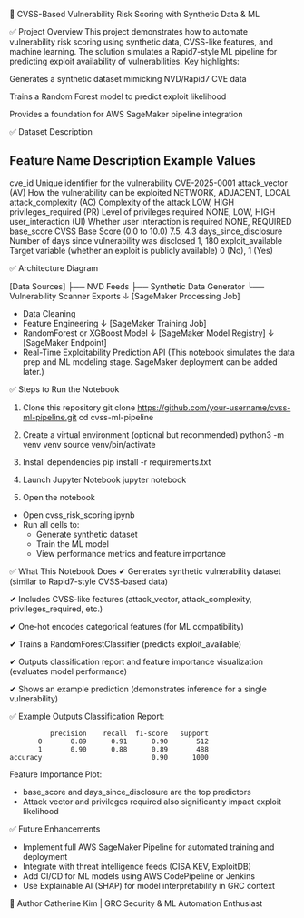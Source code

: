 🔐 CVSS-Based Vulnerability Risk Scoring with Synthetic Data & ML

✅ Project Overview
This project demonstrates how to automate vulnerability risk scoring using synthetic data, CVSS-like features, and machine learning.
The solution simulates a Rapid7-style ML pipeline for predicting exploit availability of vulnerabilities.
Key highlights:

Generates a synthetic dataset mimicking NVD/Rapid7 CVE data

Trains a Random Forest model to predict exploit likelihood

Provides a foundation for AWS SageMaker pipeline integration


✅ Dataset Description

Feature Name	            Description	                                                Example Values
---------------------------------------------------------------------------------------------------------------
cve_id	                  Unique identifier for the vulnerability	                    CVE-2025-0001
attack_vector (AV)	      How the vulnerability can be exploited	                    NETWORK, ADJACENT, LOCAL
attack_complexity (AC)	  Complexity of the attack	                                  LOW, HIGH
privileges_required (PR)	Level of privileges required	                              NONE, LOW, HIGH
user_interaction (UI)	    Whether user interaction is required	                      NONE, REQUIRED
base_score	              CVSS Base Score (0.0 to 10.0)	                              7.5, 4.3
days_since_disclosure	    Number of days since vulnerability was disclosed	          1, 180
exploit_available	        Target variable (whether an exploit is publicly available)	0 (No), 1 (Yes)


✅ Architecture Diagram

[Data Sources]
   ├── NVD Feeds
   ├── Synthetic Data Generator
   └── Vulnerability Scanner Exports
       ↓
[SageMaker Processing Job]
   - Data Cleaning
   - Feature Engineering
       ↓
[SageMaker Training Job]
   - RandomForest or XGBoost Model
       ↓
[SageMaker Model Registry]
       ↓
[SageMaker Endpoint]
   - Real-Time Exploitability Prediction API
(This notebook simulates the data prep and ML modeling stage. SageMaker deployment can be added later.)


✅ Steps to Run the Notebook

1. Clone this repository
git clone https://github.com/your-username/cvss-ml-pipeline.git
cd cvss-ml-pipeline

2. Create a virtual environment (optional but recommended)
python3 -m venv venv
source venv/bin/activate

3. Install dependencies
pip install -r requirements.txt

4. Launch Jupyter Notebook
jupyter notebook

5. Open the notebook
- Open cvss_risk_scoring.ipynb
- Run all cells to:
   - Generate synthetic dataset
   - Train the ML model
   - View performance metrics and feature importance


✅ What This Notebook Does
✔ Generates synthetic vulnerability dataset
(similar to Rapid7-style CVSS-based data)

✔ Includes CVSS-like features
(attack_vector, attack_complexity, privileges_required, etc.)

✔ One-hot encodes categorical features
(for ML compatibility)

✔ Trains a RandomForestClassifier
(predicts exploit_available)

✔ Outputs classification report and feature importance visualization
(evaluates model performance)

✔ Shows an example prediction
(demonstrates inference for a single vulnerability)


✅ Example Outputs
Classification Report:

              precision    recall  f1-score   support
           0       0.89      0.91      0.90       512
           1       0.90      0.88      0.89       488
    accuracy                           0.90      1000

Feature Importance Plot:
- base_score and days_since_disclosure are the top predictors
- Attack vector and privileges required also significantly impact exploit likelihood


✅ Future Enhancements
- Implement full AWS SageMaker Pipeline for automated training and deployment
- Integrate with threat intelligence feeds (CISA KEV, ExploitDB)
- Add CI/CD for ML models using AWS CodePipeline or Jenkins
- Use Explainable AI (SHAP) for model interpretability in GRC context

📌 Author
Catherine Kim | GRC Security & ML Automation Enthusiast
